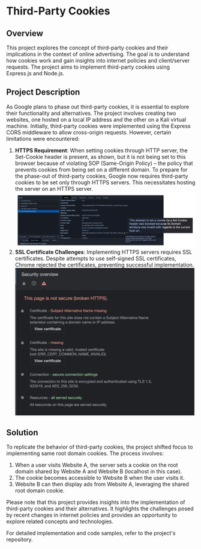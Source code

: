 # Third-Party Cookies

## Overview
This project explores the concept of third-party cookies and their implications in the context of online advertising. The goal is to understand how cookies work and gain insights into internet policies and client/server requests. The project aims to implement third-party cookies using Express.js and Node.js.

## Project Description
As Google plans to phase out third-party cookies, it is essential to explore their functionality and alternatives. The project involves creating two websites, one hosted on a local IP address and the other on a Kali virtual machine. Initially, third-party cookies were implemented using the Express CORS middleware to allow cross-origin requests. However, certain limitations were encountered:

1. **HTTPS Requirement**:  When setting cookies through HTTP server, the Set-Cookie header is present, as shown, but it is not being set to this browser because of violating SOP (Same-Origin Policy) – the policy that prevents cookies from being set on a different domain. To prepare for the phase-out of third-party cookies, Google now requires third-party cookies to be set only through HTTPS servers. This necessitates hosting the server on an HTTPS server. ![http header image](./images/http-error-image.png)
2. **SSL Certificate Challenges**: Implementing HTTPS servers requires SSL certificates. Despite attempts to use self-signed SSL certificates, Chrome rejected the certificates, preventing successful implementation. ![ssl error image](./images/ssl-error-image.png)

## Solution
To replicate the behavior of third-party cookies, the project shifted focus to implementing same root domain cookies. The process involves:

1. When a user visits Website A, the server sets a cookie on the root domain shared by Website A and Website B (localhost in this case).
2. The cookie becomes accessible to Website B when the user visits it.
3. Website B can then display ads from Website A, leveraging the shared root domain cookie.

Please note that this project provides insights into the implementation of third-party cookies and their alternatives. It highlights the challenges posed by recent changes in internet policies and provides an opportunity to explore related concepts and technologies.

For detailed implementation and code samples, refer to the project's repository.
